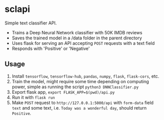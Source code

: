 # sclapi

Simple text classifier API.

+ Trains a Deep Neural Network classifier with 50K IMDB reviews
+ Saves the trained model in a /data folder in the parent directory
+ Uses flask for serving an API accepting `POST` requests with a text field
+ Responds with 'Positive' or 'Negative'

## Usage

1. Install `tensorflow`, `tensorflow-hub`, `pandas`, `numpy`, `flask`, `flask-cors`, etc.
2. Train the model, might require some time depending on computing power, simple as running the script `python3 DNNClassifier.py`
3. Export flask app, `export FLASK_APP=$(pwd)/api.py`
4. Run it with `flask run`
5. Make `POST` request to `http://127.0.0.1:5000/api` with `form-data` field `text` and some text, i.e. `Today was a wonderful day`, should return `Positive`.